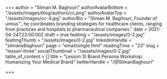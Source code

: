 +++
author = "Sliman M. Baghouri"
authorAvatarBottom = "/assets/images/blog/authors/cc.png"
authorAvatarTop = "/assets/images/cc-4.jpg"
authorBio = "Sliman M. Baghouri, Founder of unnus™, he coordinates branding strategies for healthcare clients, ranging from practices and hospitals to pharmaceutical companies."
date = 2021-04-24T23:00:00Z
draft = true
featImg = "/assets/images/0-2.jpg"
featImgThumb = "/assets/images/0-2.jpg"
linkedinHandle = "slimaneBaghouri"
page = "email/single.html"
readingTime = "23"
slug = "lesson-three"
socialThumbnail = "/assets/images/0-2.jpg"
table_of_content = []
title = "Lesson 3) Brand Persona Workshop: Humanizing Your Medical Brand"
twitterHandle = "/@SlimanBaghouri"

+++
